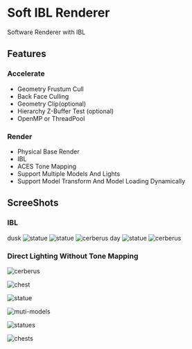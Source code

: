 # Soft IBL Renderer

Software Renderer with IBL

## Features
### Accelerate
* Geometry Frustum Cull 
* Back Face Culling 
* Geometry Clip(optional)
* Hierarchy Z-Buffer Test (optional)
* OpenMP or ThreadPool
### Render
* Physical Base Render
* IBL
* ACES Tone Mapping
* Support Multiple Models And Lights
* Support Model Transform And Model Loading Dynamically
## ScreeShots
### IBL
dusk
![statue](screenshots/ibl_statue.png)
![statue](screenshots/ibl_statues.png)
![cerberus](screenshots/ibl_cerberus1.png)
day
![statue](screenshots/ibl_statue1.png)
![cerberus](screenshots/ibl_cerberus.png)
### Direct Lighting Without Tone Mapping
![cerberus](screenshots/cerberus.png)

![chest](screenshots/chest.png)

![statue](screenshots/statue.png)

![muti-models](screenshots/multi-models.png)

![statues](screenshots/statues.png)

![chests](screenshots/chests.png)
